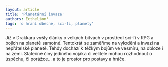 ```yaml
---
layout: article
title: 'Planetární invaze'
authors: Ecthelion²
tags: 'o hraní obecně, sci-fi, planety'
---
```


Již v Drakkaru vyšly články o velkých bitvách
v prostředí sci-fi v RPG a bojích na
planetě samotné. Tentokrát se zaměříme
na vylodění a invazi na nepřátelské planetě.
Tehdy dochází k těžkým bojům ve vesmíru,
na obloze i na zemi. Statečné činy
jediného vojáka či velitele mohou rozhodnout
o úspěchu, či porážce… a to je prostor
pro postavy a hráče.
